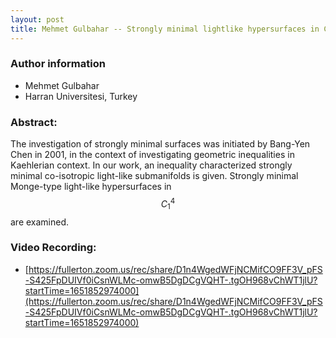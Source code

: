 ```yaml
---
layout: post
title: Mehmet Gulbahar -- Strongly minimal lightlike hypersurfaces in C_1^4
---
```


### Author information
* Mehmet Gulbahar
* Harran Universitesi, Turkey

### Abstract:

The investigation of strongly minimal surfaces was initiated by Bang-Yen Chen in 2001, in the context of investigating geometric inequalities in Kaehlerian context. In our work, an inequality characterized strongly minimal co-isotropic light-like submanifolds is given. Strongly minimal Monge-type light-like hypersurfaces in $$C_{1}^{4}$$ are examined. 

### Video Recording:

* [https://fullerton.zoom.us/rec/share/D1n4WgedWFjNCMifCO9FF3V_pFS-S425FpDUIVf0iCsnWLMc-omwB5DgDCgVQHT-.tgOH968vChWT1jlU?startTime=1651852974000](https://fullerton.zoom.us/rec/share/D1n4WgedWFjNCMifCO9FF3V_pFS-S425FpDUIVf0iCsnWLMc-omwB5DgDCgVQHT-.tgOH968vChWT1jlU?startTime=1651852974000)



